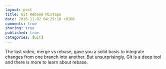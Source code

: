 ```yaml
---
layout: post
title: Git Rebase Mixtape
date: 2016-11-02 04:29:10 +0100
comments: true
sharing: true
published: true 
categories: [Git]
---
```


The last video, merge vs rebase, gave you a solid basis to integrate changes from one branch into another. But unsurprisingly, Git is a deep tool and there is more to learn about rebase.
